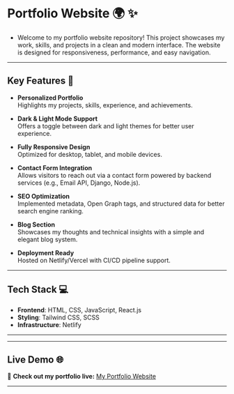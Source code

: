 # Portfolio Website 🌍 ✨

- Welcome to my portfolio website repository! This project showcases my work, skills, and projects in a clean and modern interface. The website is designed for responsiveness, performance, and easy navigation.

---


## Key Features 🌟

- **Personalized Portfolio**  
  Highlights my projects, skills, experience, and achievements.

- **Dark & Light Mode Support**  
  Offers a toggle between dark and light themes for better user experience.

- **Fully Responsive Design**  
  Optimized for desktop, tablet, and mobile devices.

- **Contact Form Integration**  
  Allows visitors to reach out via a contact form powered by backend services (e.g., Email API, Django, Node.js).

- **SEO Optimization**  
  Implemented metadata, Open Graph tags, and structured data for better search engine ranking.

- **Blog Section**  
  Showcases my thoughts and technical insights with a simple and elegant blog system.

- **Deployment Ready**  
  Hosted on Netlify/Vercel with CI/CD pipeline support.

---

## Tech Stack 💻

- **Frontend**: HTML, CSS, JavaScript, React.js 
- **Styling**: Tailwind CSS, SCSS  
- **Infrastructure**: Netlify

---

 

---

## Live Demo 🌐  

🔗 **Check out my portfolio live:** [My Portfolio Website](ashishauti.netlify.app)

---

